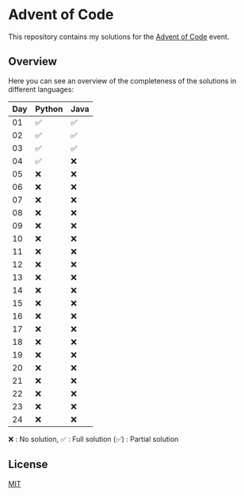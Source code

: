 
# Advent of Code

  

This repository contains my solutions for the [Advent of Code](https://adventofcode.com) event.

  
  

## Overview

Here you can see an overview of the completeness of the solutions in different languages:

| Day | Python | Java |
|--|--|--|
|01|✅|✅|
|02|✅|✅|
|03|✅|✅|
|04|✅|❌|
|05|❌|❌|
|06|❌|❌|
|07|❌|❌|
|08|❌|❌|
|09|❌|❌|
|10|❌|❌|
|11|❌|❌|
|12|❌|❌|
|13|❌|❌|
|14|❌|❌|
|15|❌|❌|
|16|❌|❌|
|17|❌|❌|
|18|❌|❌|
|19|❌|❌|
|20|❌|❌|
|21|❌|❌|
|22|❌|❌|
|23|❌|❌|
|24|❌|❌|

❌   : No solution,
✅   : Full solution
(✅) : Partial solution

## License

[MIT](https://choosealicense.com/licenses/mit/)

